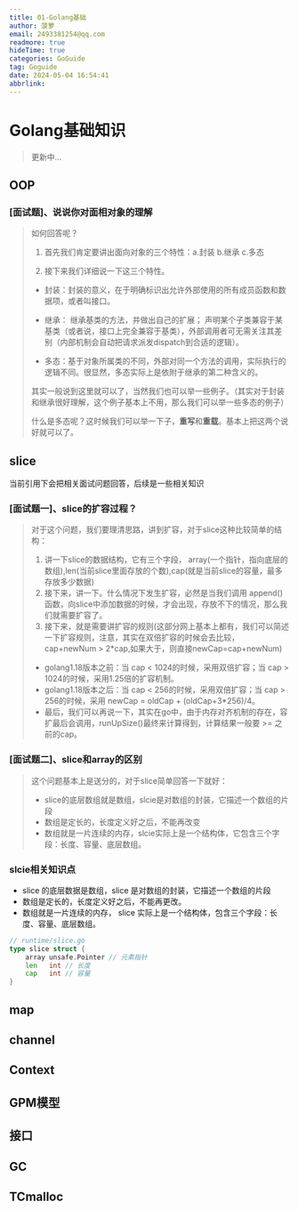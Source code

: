 ```yaml
---
title: 01-Golang基础
author: 菠萝
email: 2493381254@qq.com
readmore: true
hideTime: true
categories: GoGuide
tag: Goguide
date: 2024-05-04 16:54:41
abbrlink: 
---
```

# Golang基础知识
> 更新中...

## OOP
### [面试题]、说说你对面相对象的理解
> 如何回答呢？
> 
> 1. 首先我们肯定要讲出面向对象的三个特性：a.封装 b.继承 c.多态
>
> 2. 接下来我们详细说一下这三个特性。
>
> - 封装：封装的意义，在于明确标识出允许外部使用的所有成员函数和数据项，或者叫接口。
>
> - 继承：
>    继承基类的方法，并做出自己的扩展；
>    声明某个子类兼容于某基类（或者说，接口上完全兼容于基类），外部调用者可无需关注其差别（内部机制会自动把请求派发dispatch到合适的逻辑）。
>
> - 多态：基于对象所属类的不同，外部对同一个方法的调用，实际执行的逻辑不同。很显然，多态实际上是依附于继承的第二种含义的。
>
> 其实一般说到这里就可以了，当然我们也可以举一些例子。（其实对于封装和继承很好理解，这个例子基本上不用，那么我们可以举一些多态的例子）
>
> 什么是多态呢？这时候我们可以举一下子，**重写**和**重载**。基本上把这两个说好就可以了。
>



## slice
当前引用下会把相关面试问题回答，后续是一些相关知识

### [面试题一]、slice的扩容过程？

> 对于这个问题，我们要理清思路，讲到扩容，对于slice这种比较简单的结构：
> 1. 讲一下slice的数据结构，它有三个字段， array(一个指针，指向底层的数组),len(当前slice里面存放的个数),cap(就是当前slice的容量，最多存放多少数据)
> 2. 接下来，讲一下。什么情况下发生扩容，必然是当我们调用 append()函数，向slice中添加数据的时候，才会出现，存放不下的情况，那么我们就需要扩容了。
> 3. 接下来，就是需要讲扩容的规则(这部分网上基本上都有，我们可以简述一下扩容规则，注意，其实在双倍扩容的时候会去比较，cap+newNum > 2*cap,如果大于，则直接newCap=cap+newNum)
> - golang1.18版本之前：当 cap < 1024的时候，采用双倍扩容；当 cap > 1024的时候，采用1.25倍的扩容机制。
> - golang1.18版本之后：当 cap < 256的时候，采用双倍扩容；当 cap > 256的时候，采用 newCap = oldCap + (oldCap+3*256)/4。
> - 最后，我们可以再说一下，其实在go中，由于内存对齐机制的存在，容扩最后会调用，runUpSize()最终来计算得到，计算结果一般要 >= 之前的cap。
>


### [面试题二]、slice和array的区别
>
> 这个问题基本上是送分的，对于slice简单回答一下就好：
> - slice的底层数组就是数组，slcie是对数组的封装，它描述一个数组的片段
> - 数组是定长的，长度定义好之后，不能再改变
> - 数组就是一片连续的内存，slcie实际上是一个结构体，它包含三个字段：长度、容量、底层数组。

### slcie相关知识点
- slice 的底层数据是数组，slice 是对数组的封装，它描述一个数组的片段
- 数组是定长的，长度定义好之后，不能再更改。
- 数组就是一片连续的内存， slice 实际上是一个结构体，包含三个字段：长度、容量、底层数组。

~~~go
// runtime/slice.go
type slice struct {
    array unsafe.Pointer // 元素指针
    len   int // 长度 
    cap   int // 容量
}
~~~


## map

## channel

## Context

## GPM模型

## 接口

## GC

## TCmalloc

## 
